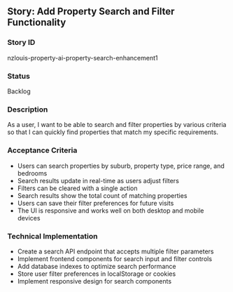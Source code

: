 ## Story: Add Property Search and Filter Functionality

### Story ID

nzlouis-property-ai-property-search-enhancement1

### Status

Backlog

### Description

As a user, I want to be able to search and filter properties by various criteria so that I can quickly find properties that match my specific requirements.

### Acceptance Criteria

- Users can search properties by suburb, property type, price range, and bedrooms
- Search results update in real-time as users adjust filters
- Filters can be cleared with a single action
- Search results show the total count of matching properties
- Users can save their filter preferences for future visits
- The UI is responsive and works well on both desktop and mobile devices

### Technical Implementation

- Create a search API endpoint that accepts multiple filter parameters
- Implement frontend components for search input and filter controls
- Add database indexes to optimize search performance
- Store user filter preferences in localStorage or cookies
- Implement responsive design for search components
